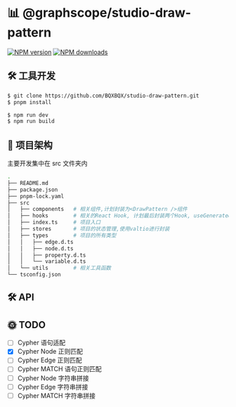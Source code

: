 # 📊 @graphscope/studio-draw-pattern

[![NPM version](https://img.shields.io/npm/v/studio-draw-pattern.svg?style=flat)](https://npmjs.com/package/studio-draw-pattern)
[![NPM downloads](http://img.shields.io/npm/dm/studio-draw-pattern.svg?style=flat)](https://npmjs.com/package/studio-draw-pattern)

## 🛠 工具开发

```bash
$ git clone https://github.com/BQXBQX/studio-draw-pattern.git
$ pnpm install
```

```bash
$ npm run dev
$ npm run build
```

## 🦴 项目架构

主要开发集中在 src 文件夹内

```bash
.
├── README.md
├── package.json
├── pnpm-lock.yaml
├── src
│   ├── components   # 相关组件,计划封装为<DrawPattern />组件
│   ├── hooks        # 相关的React Hook, 计划最后封装两个Hook, useGenerate&useDeconstruct,
│   ├── index.ts     # 项目入口
│   ├── stores       # 项目的状态管理,使用valtio进行封装
│   ├── types        # 项目的所有类型
│   │   ├── edge.d.ts
│   │   ├── node.d.ts
│   │   ├── property.d.ts
│   │   └── variable.d.ts
│   └── utils        # 相关工具函数
└── tsconfig.json
```

## 🛠 API

## 🌞 TODO

- [ ] Cypher 语句适配
- [x] Cypher Node 正则匹配
- [ ] Cypher Edge 正则匹配
- [ ] Cypher MATCH 语句正则匹配
- [ ] Cypher Node 字符串拼接
- [ ] Cypher Edge 字符串拼接
- [ ] Cypher MATCH 字符串拼接
